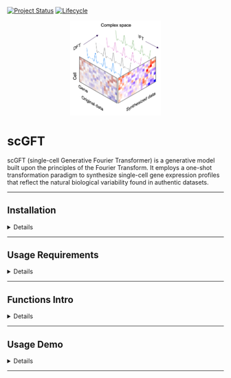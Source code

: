 [![Project Status](http://www.repostatus.org/badges/latest/active.svg)](http://www.repostatus.org/#active)
[![Lifecycle](https://img.shields.io/badge/lifecycle-stable-brightgreen.svg)](https://www.tidyverse.org/lifecycle/#stable)

<p align="center" width="100%">
<img width="42%" src="vignettes/scgft_logo.png"> 
</p>

# scGFT 

scGFT (single-cell Generative Fourier Transformer) is a generative model built
upon the principles of the Fourier Transform. It employs a one-shot
transformation paradigm to synthesize single-cell gene expression profiles that
reflect the natural biological variability found in authentic datasets.

---


## Installation

<details>
<br>

**scGFT** can be installed directly from this github with:

```{r}
if (!require("devtools", quietly = TRUE))
  install.packages("devtools")

devtools::install_github("Sanofi-GitHub/PMCB-scGFT", 
                         build_vignettes=FALSE)
```

</details>

---


## Usage Requirements

<details>
<br>

scGFT framework is designed to be compatible with the Seurat R analysis pipelines. 
To install, please run:

```{r}
# Enter commands in R (or R studio, if installed)
install.packages("Seurat")
install.packages("SeuratObject")
```

Visit [Seurat](https://satijalab.org/seurat/articles/install_v5) for more details.

</details>

---


## Functions Intro

<details>
<br>

The scGFT package comprises only two functions: one to synthesize cells and a
second to evaluate the synthesis quality.

```r
# to synthsize cells
RunScGFT(object, nsynth, ncpmnts = 1, groups, scale.factor, cells = NULL)
```

`RunScGFT` requires, at a minimum, a Seurat object (`object`), the number of
desired cells to be synthesized (`nsynth`), a metadata variable indicating
groups of cells (`groups`), and the scale factor used for log-normalization of
the original data (`scale.factor`).

```r
# to evaluate synthsized cells
statsScGFT(object, groups)
```

`statsScGFT` requires a Seurat object that includes synthesized cells (`object`)
and the same character variable from the original object metadata used for
synthesis (`groups`). It calculates the likelihood that synthesized cells will
have the same identity as their original counterparts.

</details>

---


## Usage Demo 

<details>
<br>

#### Get demo files

We provided the dataset PRJEB44878 (Wohnhaas 2021), which comprises 34,200
processed cells derived from primary small airway epithelial cells (SAECs) from
both healthy individuals (n=3) and patients with chronic obstructive pulmonary
disease (COPD) (n=3). These SAECs were subjected to in vitro expansion and
differentiation into pseudostratified epithelia via air-liquid interface (ALI)
conditions. To model smoke-induced injuries in the small airways of healthy
non-smokers and COPD smokers, the fully differentiated SAEC ALI cultures
underwent exposure to either whole cigarette smoke over a period of four
consecutive days or to ambient air serving as the control.

To download this dataset please run:

```{r}
# Enter commands in R (or R studio, if installed)
data_url <- "https://zenodo.org/records/xxxxx/files/COPD-PRJEB44878.rds"
# Define the path where you want to save the file (correct destination path
including the filename)
data_path <- "/path-to-destination/COPD-PRJEB44878.rds"
download.file(data_url, destfile = data_path, method = "auto")
```

#### Read data into R
```{r}
data_obj <- readRDS(file.path(data_path, "COPD-PRJEB44878.rds"))
cnts <- data_obj$counts
mtd <- data_obj$metadata
```

#### Perform Seurat standard pipeline including synthesis process
```{r}
sobj_synt <- CreateSeuratObject(counts=cnts,
                                meta.data=mtd) %>% 
  NormalizeData(., normalization.method="LogNormalize", scale.factor=1e6) %>% 
  FindVariableFeatures(., nfeatures=2000) %>% 
  ScaleData(.) %>% 
  RunPCA(., seed.use = 42) %>% 
  RunHarmony(., group.by.vars="sample") %>% # sample-specific batch correction
  FindNeighbors(., reduction="harmony", dims=1:30) %>% 
  FindClusters(., random.seed = 42) %>%
  # ================================
  # synthesis 1x cells (34,200), through modification of 10 complex components.
  RunScGFT(., nsynth=1*dim(.)[2], ncpmnts=10, groups="seurat_clusters", scale.factor=1e6) %>%
  # The combined dataset of original and synthetic cells undergoes another round.
  # ================================
  FindVariableFeatures(., nfeatures=2000) %>% 
  ScaleData(.) %>% 
  RunPCA(., seed.use = 42) %>% 
  RunHarmony(., group.by.vars=c("sample", "synthesized")) %>% # sample- and synthsis-specific batch correction
  FindNeighbors(., reduction="harmony", dims=1:30) %>% 
  FindClusters(., random.seed = 42) %>% 
  RunUMAP(., reduction="harmony", seed.use = 42, dims=1:30) 
```

Re-normalization is not necessary as the new cells are synthesized from already normalized data.

#### Evaluate synthsized cells

```{r}
statsScGFT(object=sobj_synt, groups="seurat_clusters")
```

```text
Synthesized cells: 34,200
Matching groups: 33,890
Accuracy (%): 99.09
```

Utilizing UMAP for a qualitative evaluation, we project both synthesized and
real cells onto the embedded manifold:

<p align="center" width="100%">
<img width="42%" src="vignettes/panel_1_demo.png"> 
</p>

<p align="center" width="100%">
<img width="42%" src="vignettes/panel_2_demo.png"> 
</p>

We note that depending on the operating system used for calculations, the
results can be slightly different from the projected ones.

</details>

---
